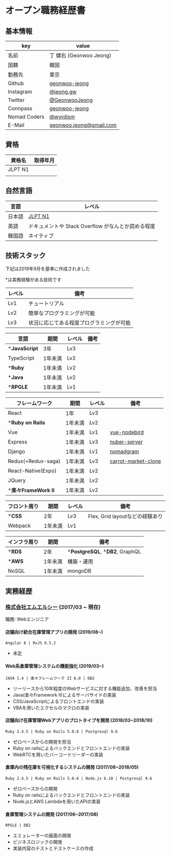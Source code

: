 # オープン職務経歴書

## 基本情報
|key|value|
|---|-----|
|名前|丁 健右 (Geonwoo Jeong)|
|国籍|韓国|
|勤務先|東京|
|Github|[geonwoo-jeong](https://github.com/geonwoo-jeong)|
|Instagram|[@jeong.gw](https://instagram.com/jeong.gw)|
|Twitter|[@GeonwooJeong](https://twitter.com/GeonwooJeong)|
|Connpass|[geonwoo-jeong](https://connpass.com/user/geonwoo-jeong/)|
|Nomad Coders|[@wyrdism](https://challenges.nomadcoders.co/@wyrdism)|
|E-Mail|[geonwoo.jeong@gmail.com](geonwoo.jeong@gmail.com)|
## 資格
|資格名|取得年月|
|------|--------|
|JLPT N1||
|||


## 自然言語
|言語|レベル|
|-----|-----|
|日本語|[JLPT N1](https://www.jlpt.jp/about/levelsummary.html)|
|英語|ドキュメントや Stack Overflow がなんとか読める程度|
|韓国語|ネイティブ|

## 技術スタック

下記は2019年9月を基準に作成されました

*は実務経験がある技術です

|レベル|備考|
|------|----|
|Lv1|チュートリアル|
|Lv2|簡単なプログラミングが可能|
|Lv3|状況に応じてある程度プログラミングが可能|



|言語|期間|レベル|備考|
|----|---|------|----|
|***JavaScript**|3年|Lv3||
|TypeScript|1年未満|Lv2||
|***Ruby**|1年未満|Lv2||
|***Java**|1年未満|Lv2||
|***RPGLE**|1年未満|Lv1||

|フレームワーク|期間|レベル|備考|
|--------------|---|------|----|
|React|1年|Lv3||
|***Ruby on Rails**|1年未満|Lv2||
|Vue|1年未満|Lv1|[vue-nodebird](https://github.com/geonwoo-jeong/vue-nodebird)|
|Express|1年未満|Lv3|[nuber-server](https://github.com/geonwoo-jeong/nuber-server)|
|Django|1年未満|Lv1|[nomadgram](https://github.com/geonwoo-jeong/nomadgram)|
|Redux(+Redux-saga)|1年未満|Lv3|[carrot-market-clone](https://github.com/geonwoo-jeong/carrot-market-clone)|
|React-Native(Expo)|1年未満|Lv2||
|JQuery|1年未満|Lv2||
|***楽々FrameWork II**|1年未満|Lv2||

|フロント周り	|期間|レベル|備考|
|-------------|---|------|----|
|***CSS**|2年|Lv3|Flex, Grid layoutなどの経験あり|
|Webpack|1年未満|Lv1||

|インフラ周り	|期間|備考|
|----|---|----|
|***RDS**|2年|***PostgreSQL**, ***DB2**, GraphQL|
|***AWS**|1年未満|構築・運用|
|NoSQL|1年未満|mongoDB|

## 実務経歴  
### [株式会社エムエルシー](http://www.mizuiwa.co.jp/) (2017/03 ~ 現在)

職務: Webエンジニア

####  店舗向け統合在庫管理アプリの開発 (2019/08~)
```
Angular 8 | RxJS 6.5.2
```
  
- 未定

#### Web系倉庫管理システムの機能強化 (2019/03~)
  
  ```
  JAVA 1.4 | 楽々フレームワーク II 6.0 | DB2
  ```
- リーリースから10年程度のWebサービスに対する機能追加、改善を担当
- Java(楽々Framework II)によるサーバサイドの実装
- CSS/JavaScriptによるフロントエンドの実装
- VBAを用いたエクセルのマクロの実装

#### 店舗向け在庫管理Webアプリのプロトタイプを開発 (2018/03~2018/10)

  ```
  Ruby 2.4.5 | Ruby on Rails 5.0.6 | Postgresql 9.6
  ```
- ゼロベースからの開発を担当
- Ruby on railsによるバックエンドとフロントエンドの実装
- WebRTCを用いたバーコードリーダーの実装

#### 倉庫内の残在庫を可視化するシステムの開発 (2017/08~2018/05)

  ```
  Ruby 2.4.5 | Ruby on Rails 5.0.6 | Node.js 6.10 | Postgresql 9.6
  ```
- ゼロベースからの開発
- Ruby on railsによるバックエンドとフロントエンドの実装
- Node.jsとAWS Lambdaを用いたAPIの実装

#### 倉庫管理システムの開発 (2017/06~2017/08)
```
RPGLE | DB2
```
- エミュレーターの画面の開発
- ビジネスロジックの開発
- 実装内容のテストとテストケースの作成
